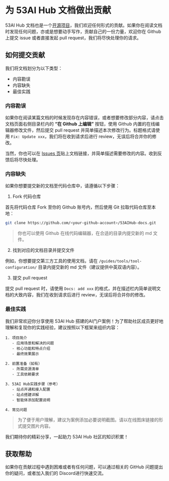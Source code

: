 # 为 53AI Hub 文档做出贡献

53AI Hub 文档也是一个[开源项目](https://github.com/53ai/53aihub-docs)，我们欢迎任何形式的贡献。如果你在阅读文档时发现任何问题，亦或是想要动手写作，贡献自己的一份力量，欢迎你在 Github 上提交 issue 或者直接发起 pull request，我们将尽快处理你的请求。

## 如何提交贡献

我们将文档划分为以下类型：

* 内容勘误
* 内容缺失
* 最佳实践

### 内容勘误

如果你在阅读某篇文档的时候发现存在内容错误，或者想要修改部分内容，请点击文档页面右侧目录栏内的 **“在 Github 上编辑”** 按钮，使用 Github 内置的在线编辑器修改文件，然后提交 pull request 并简单描述本次修改行为。标题格式请使用 `Fix: Update xxx`，我们将在收到请求后进行 review，无误后将合并你的修改。

当然，你也可以在 [Issues 页](https://github.com/53AI/53AIHub-docs/issues)贴上文档链接，并简单描述需要修改的内容。收到反馈后将尽快处理。

### 内容缺失

如果你想要提交新的文档至代码仓库中，请遵循以下步骤：

1. Fork 代码仓库

首先将代码仓库 Fork 至你的 Github 账号内，然后使用 Git 拉取代码仓库至本地：

```bash
git clone https://github.com/<your-github-account>/53AIHub-docs.git
```

> 你也可以使用 Github 在线代码编辑器，在合适的目录内提交新的 md 文件。

2. 找到对应的文档目录并提交文件

例如，你想要提交第三方工具的使用文档，请在 `/guides/tools/tool-configuration/` 目录内提交新的 md 文件（建议提供中英双语内容）。

3. 提交 pull request

提交 pull request 时，请使用 `Docs: add xxx` 的格式，并在描述栏内简单说明文档的大致内容，我们在收到请求后进行 review，无误后将合并你的修改。

### 最佳实践

我们非常欢迎你分享使用 53AI Hub 搭建的AI门户案例！为了帮助社区成员更好地理解和复现你的实践经验，建议按照以下框架来组织内容：

```text
1. 项目简介
   - 应用场景和解决的问题
   - 核心功能和特点介绍
   - 最终效果展示

2. 前置准备（如有）
   - 所需资源清单
   - 工具依赖要求

3. 53AI Hub实践步骤（参考）
   - 站点开通和接入配置
   - 站点搭建详解
   - 智能体添加配置说明

4. 常见问题
```

> 为了便于用户理解，建议为案例添加必要说明截图。请以在线图床链接的形式提交图片内容。

我们期待你的精彩分享，一起助力 53AI Hub 社区的知识积累！

## 获取帮助

如果你在贡献过程中遇到困难或者有任何问题，可以通过相关的 GitHub 问题提出你的疑问，或者加入我们的 Discord进行快速交流。
